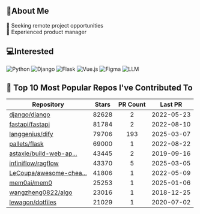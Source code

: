## 💫About Me 
👯 Seeking remote project opportunities   
🌱 Experienced product manager

## 💻Interested
![Python](https://img.shields.io/badge/python-3670A0?style=for-the-badge&logo=python&logoColor=ffdd54) ![Django](https://img.shields.io/badge/django-%23092E20.svg?style=for-the-badge&logo=django&logoColor=white) ![Flask](https://img.shields.io/badge/flask-%23000.svg?style=for-the-badge&logo=flask&logoColor=white) ![Vue.js](https://img.shields.io/badge/vuejs-%2335495e.svg?style=for-the-badge&logo=vuedotjs&logoColor=%234FC08D)  ![Figma](https://img.shields.io/badge/figma-%23F24E1E.svg?style=for-the-badge&logo=figma&logoColor=white) ![LLM](https://img.shields.io/badge/LLM-%23412991.svg?style=for-the-badge&logo=openai&logoColor=white)

## 🌟 Top 10 Most Popular Repos I've Contributed To

| Repository | Stars | PR Count | Last PR |
|-----|:---:|:---:|:---:|
| [django/django](https://github.com/django/django) | 82628 | 2 | 2022-05-23 |
| [fastapi/fastapi](https://github.com/fastapi/fastapi) | 81784 | 2 | 2022-08-10 |
| [langgenius/dify](https://github.com/langgenius/dify) | 79706 | 193 | 2025-03-07 |
| [pallets/flask](https://github.com/pallets/flask) | 69000 | 1 | 2022-08-22 |
| [astaxie/build-web-ap...](https://github.com/astaxie/build-web-application-with-golang) | 43445 | 2 | 2019-09-16 |
| [infiniflow/ragflow](https://github.com/infiniflow/ragflow) | 43370 | 5 | 2025-03-05 |
| [LeCoupa/awesome-chea...](https://github.com/LeCoupa/awesome-cheatsheets) | 41806 | 1 | 2022-05-09 |
| [mem0ai/mem0](https://github.com/mem0ai/mem0) | 25253 | 1 | 2025-01-06 |
| [wangzheng0822/algo](https://github.com/wangzheng0822/algo) | 23016 | 1 | 2018-12-25 |
| [lewagon/dotfiles](https://github.com/lewagon/dotfiles) | 21029 | 1 | 2020-07-02 |

